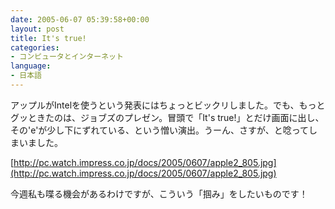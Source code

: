 ```yaml
---
date: 2005-06-07 05:39:58+00:00
layout: post
title: It's true!
categories:
- コンピュータとインターネット
language:
- 日本語
---
```


アップルがIntelを使うという発表にはちょっとビックリしました。でも、もっとグッときたのは、ジョブズのプレゼン。冒頭で「It's true!」とだけ画面に出し、その'e'が少し下にずれている、という憎い演出。うーん、さすが、と唸ってしまいました。

[http://pc.watch.impress.co.jp/docs/2005/0607/apple2_805.jpg](http://pc.watch.impress.co.jp/docs/2005/0607/apple2_805.jpg)

今週私も喋る機会があるわけですが、こういう「掴み」をしたいものです！
